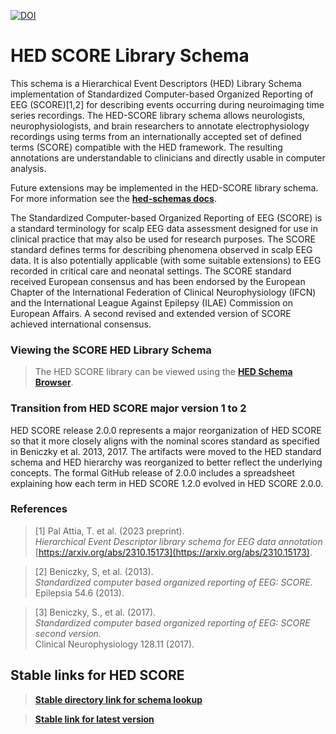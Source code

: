 [![DOI](https://zenodo.org/badge/DOI/10.5281/zenodo.7897596.svg)](https://doi.org/10.5281/zenodo.7897596)

# HED SCORE Library Schema

This schema is a Hierarchical Event Descriptors (HED) Library Schema implementation of Standardized Computer-based Organized Reporting of EEG (SCORE)[1,2] for describing events occurring during neuroimaging time series recordings.
The HED-SCORE library schema allows neurologists, neurophysiologists, and brain researchers to annotate electrophysiology recordings using terms from an internationally accepted set of defined terms (SCORE) compatible with the HED framework.
The resulting annotations are understandable to clinicians and directly usable in computer analysis.

Future extensions may be implemented in the HED-SCORE library schema.
For more information see the [**hed-schemas docs**](https://hed-schemas.readthedocs.io/en/latest/).

The Standardized Computer-based Organized Reporting of EEG (SCORE) is a standard terminology for scalp EEG data assessment designed for use in clinical practice that may also be used for research purposes.
The SCORE standard defines terms for describing phenomena observed in scalp EEG data. It is also potentially applicable (with some suitable extensions) to EEG recorded in critical care and neonatal settings.
The SCORE standard received European consensus and has been endorsed by the European Chapter of the International Federation of Clinical Neurophysiology (IFCN) and the International League Against Epilepsy (ILAE) Commission on European Affairs.
A second revised and extended version of SCORE achieved international consensus.

### Viewing the SCORE HED Library Schema
> The HED SCORE library can be viewed using the [**HED Schema Browser**](https://www.hedtags.org/display_hed.html).

### Transition from HED SCORE major version 1 to 2

HED SCORE release 2.0.0 represents a major reorganization of HED SCORE so that it more closely aligns with the
nominal scores standard as specified in Beniczky et al. 2013, 2017. 
The artifacts were moved to the HED standard schema and HED hierarchy was reorganized to better reflect
the underlying concepts. The formal GitHub release of 2.0.0 includes a spreadsheet explaining
how each term in HED SCORE 1.2.0 evolved in HED SCORE 2.0.0.


### References

> [1] Pal Attia, T. et al. (2023 preprint).  
> *Hierarchical Event Descriptor library schema for EEG data annotation*   
> [https://arxiv.org/abs/2310.15173](https://arxiv.org/abs/2310.15173).   

> [2] Beniczky, S, et al. (2013).  
> *Standardized computer based organized reporting of EEG: SCORE.*  
> Epilepsia 54.6 (2013).  

> [3] Beniczky, S., et al. (2017).  
> *Standardized computer based organized reporting of EEG: SCORE second version.*  
> Clinical Neurophysiology 128.11 (2017). 

## Stable links for HED SCORE

> [**Stable directory link for schema lookup**](https://github.com/hed-standard/hed-schemas/tree/main/library_schemas/score/hedxml)

> [**Stable link for latest version**](https://raw.githubusercontent.com/hed-standard/hed-schemas/main/library_schemas/score/hedxml/HED_score_Latest.xml)

